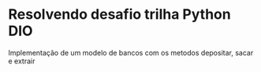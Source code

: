 # Resolvendo desafio trilha Python DIO

Implementação de um modelo de bancos com os metodos depositar, sacar e extrair